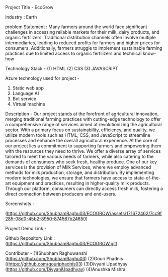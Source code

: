Project Title - EcoGrow

Industry : Earth
 
problem Statement :
Many farmers around the world face significant challenges in accessing reliable markets for their milk, dairy products, and organic fertilizers. Traditional distribution channels often involve multiple intermediaries, leading to reduced profits for farmers and higher prices for consumers. Additionally, farmers struggle to implement sustainable farming practices due to limited access to organic fertilizers and technical know-how

Technology Stack - (1) HTML
                   (2) CSS
                   (3) JAVASCRIPT

Azure technology used for project - 
1. Static web app
2. Language AI
3. Bot service
4. Virtual machine 

Description - 
Our project stands at the forefront of agricultural innovation, merging traditional farming practices with cutting-edge technology to offer a comprehensive range of services aimed at revolutionizing the agricultural sector. With a primary focus on sustainability, efficiency, and quality, we utilize modern tools such as HTML, CSS, and JavaScript to streamline processes and enhance the overall agricultural experience.
At the core of our project lies a commitment to supporting farmers and empowering them with the resources they need to thrive. We offer a diverse array of services tailored to meet the various needs of farmers, while also catering to the demands of consumers who seek fresh, healthy produce.
One of our key services is the provision of Milk Services, where we employ advanced methods for milk production, storage, and distribution. By implementing modern technologies, we ensure that farmers have access to state-of-the-art equipment and practices, resulting in higher-quality milk products. Through our platform, consumers can directly access fresh milk, fostering a direct connection between producers and end-users.

 Screenshots :

(https://github.com/ShubhamRaghu03/ECOGROW/assets/171672462/7cc9f285-08d0-45b2-8950-874567b24650)



 
Project Demo Link -  

Github Repository Link : (https://github.com/ShubhamRaghu03/ECOGROW.git)

Contributer - (1)Shubham Raghuwanshi (https://github.com/ShubhamRaghu03)
              (2)Gouri Phadnis   ((https://github.com/gouriphadnis03)
              (3)Divyani Upadhyay  (https://github.com/DivyaniUpadhyay)
              (4)Anushka Mishra
